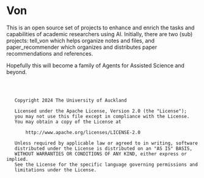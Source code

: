 # Von

This is an open source set of projects to enhance and enrich the tasks and capabilities of academic researchers using AI. Initially, there are two (sub) projects: tell_von which helps organize notes and files, and paper_recommender which organizes and distributes paper recommendations and references. 

Hopefully this will become a family of Agents for Assisted Science and beyond.

  &nbsp;
  &nbsp;
  &nbsp;
  &nbsp;
  &nbsp;
  &nbsp;
  &nbsp;
  &nbsp;

``` The Von project is Licensed under the Apache 2.0 Licence

   Copyright 2024 The University of Auckland

   Licensed under the Apache License, Version 2.0 (the "License");
   you may not use this file except in compliance with the License.
   You may obtain a copy of the License at

       http://www.apache.org/licenses/LICENSE-2.0

   Unless required by applicable law or agreed to in writing, software
   distributed under the License is distributed on an "AS IS" BASIS,
   WITHOUT WARRANTIES OR CONDITIONS OF ANY KIND, either express or implied.
   See the License for the specific language governing permissions and
   limitations under the License.
```

